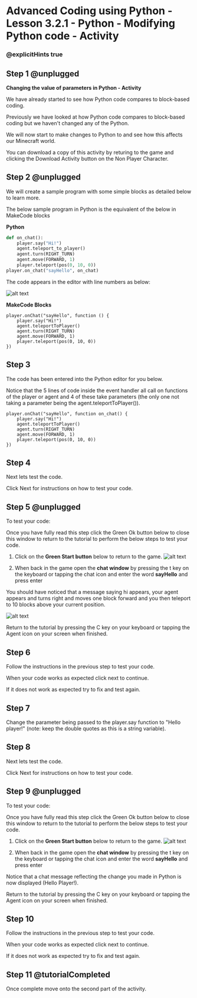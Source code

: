 # Advanced Coding using Python - Lesson 3.2.1 - Python - Modifying Python code - Activity

### @explicitHints true

## Step 1 @unplugged
**Changing the value of parameters in Python - Activity**

We have already started to see how Python code compares to block-based coding.

Previously we have looked at how Python code compares to block-based coding but we haven't changed any of the Python. 

We will now start to make changes to Python to and see how this affects our Minecraft world.

You can download a copy of this activity by returing to the game and clicking the Download Activity button on the Non Player Character.

## Step 2 @unplugged
We will create a sample program with some simple blocks as detailed below to learn more.

The below sample program in Python is the equivalent of the below in MakeCode blocks

**Python**
```python
def on_chat():
    player.say("Hi!")
    agent.teleport_to_player()
    agent.turn(RIGHT_TURN)
    agent.move(FORWARD, 1)
    player.teleport(pos(0, 10, 0))
player.on_chat("sayHello", on_chat)
```

The code appears in the editor with line numbers as below:

![alt text](https://advancedpython.codingcredentials.com/Lesson3/3.2.1/images/2.jpg?raw=true "Python")


**MakeCode Blocks**
```blocks 
player.onChat("sayHello", function () {
    player.say("Hi!")
    agent.teleportToPlayer()
    agent.turn(RIGHT_TURN)
    agent.move(FORWARD, 1)
    player.teleport(pos(0, 10, 0))
})
```

## Step 3
The code has been entered into the Python editor for you below.

Notice that the 5 lines of code inside the event handler all call on functions of the player or agent and 4 of these take parameters (the only one not taking a parameter being the agent.teleportToPlayer()).

```template
player.onChat("sayHello", function on_chat() {
    player.say("Hi!")
    agent.teleportToPlayer()
    agent.turn(RIGHT_TURN)
    agent.move(FORWARD, 1)
    player.teleport(pos(0, 10, 0))
})
```

## Step 4
Next lets test the code.

Click Next for instructions on how to test your code.

## Step 5 @unplugged
To test your code:

Once you have fully read this step click the Green Ok button below to close this window to return to the tutorial to perform the below steps to test your code.

1. Click on the **Green Start button** below to return to the game.
![alt text](https://advancedpython.codingcredentials.com/Lesson3/3.2.1/images/1.jpg?raw=true "Start")

2. When back in the game open the **chat window** by pressing the t key on the keyboard or tapping the chat icon and enter the word **sayHello** and press enter

You should have noticed that a message saying hi appears, your agent appears and turns right and moves one block forward and you then teleport to 10 blocks above your current position.

![alt text](https://advancedpython.codingcredentials.com/Lesson3/3.2.1/images/3.jpg?raw=true "Code builder")

Return to the tutorial by pressing the C key on your keyboard or tapping the Agent icon on your screen when finished.

## Step 6
Follow the instructions in the previous step to test your code.

When your code works as expected click next to continue.

If it does not work as expected try to fix and test again.

## Step 7
Change the parameter being passed to the player.say function to "Hello player!" (note: keep the double quotes as this is a string variable).

## Step 8
Next lets test the code.

Click Next for instructions on how to test your code.

## Step 9 @unplugged
To test your code:

Once you have fully read this step click the Green Ok button below to close this window to return to the tutorial to perform the below steps to test your code.

1. Click on the **Green Start button** below to return to the game.
![alt text](https://advancedpython.codingcredentials.com/Lesson3/3.2.1/images/1.jpg?raw=true "Start")

2. When back in the game open the **chat window** by pressing the t key on the keyboard or tapping the chat icon and enter the word **sayHello** and press enter

Notice that a chat message reflecting the change you made in Python is now displayed (Hello Player!).

Return to the tutorial by pressing the C key on your keyboard or tapping the Agent icon on your screen when finished.

## Step 10
Follow the instructions in the previous step to test your code.

When your code works as expected click next to continue.

If it does not work as expected try to fix and test again.

## Step 11 @tutorialCompleted
Once complete move onto the second part of the activity.